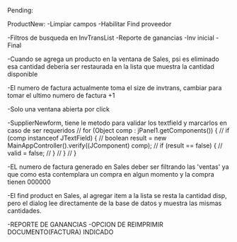 
Pending:

ProductNew: 
-Limpiar campos
-Habilitar Find proveedor

-Filtros de busqueda en InvTransList
-Reporte de ganancias
-Inv inicial - Final

-Cuando se agrega un producto en la ventana de Sales, psi es eliminado esa 
cantidad deberia ser restaurada en la lista que muestra la cantidad disponible

-El numero de factura actualmente toma el size de invtrans,
cambiar para tomar el ultimo numero de factura +1

-Solo una ventana abierta por click

-SupplierNewform, tiene le metodo para validar los textfield y marcarlos en caso de ser requeridos
//        for (Object comp : jPanel1.getComponents()) {
//            if (comp instanceof JTextField) {
//                boolean result = new MainAppController().verify((JComponent) comp);
//                if (result == false) {
//                    valid = false;
//                }
//            }
//        }

-EL numero de factura generado en Sales deber ser filtrando las 'ventas' ya que como esta 
contemplara un compra en algun momento y la compra tienen 000000

-El find product en Sales, al agregar item a la lista se resta la cantidad disp, 
pero el dialog lee directamente de la base de datos y muestra las mismas cantidades.


-REPORTE DE GANANCIAS
-OPCION DE REIMPRIMIR DOCUMENTO(FACTURA) INDICADO